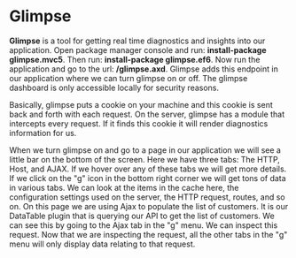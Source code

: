# Glimpse

**Glimpse** is a tool for getting real time diagnostics and insights into our application. Open package manager console and run: **install-package glimpse.mvc5**. Then run: **install-package glimpse.ef6**. Now run the application and go to the url: **/glimpse.axd**. Glimpse adds this endpoint in our application where we can turn glimpse on or off. The glimpse dashboard is only accessible locally for security reasons.

Basically, glimpse puts a cookie on your machine and this cookie is sent back and forth with each request. On the server, glimpse has a module that intercepts every request. If it finds this cookie it will render diagnostics information for us.

When we turn glimpse on and go to a page in our application we will see a little bar on the bottom of the screen. Here we have three tabs: The HTTP, Host, and AJAX. If we hover over any of these tabs we will get more details. If we click on the "g" icon in the bottom right corner we will get tons of data in various tabs. We can look at the items in the cache here, the configuration settings used on the server, the HTTP request, routes, and so on. On this page we are using Ajax to populate the list of customers. It is our DataTable plugin that is querying our API to get the list of customers. We can see this by going to the Ajax tab in the "g" menu. We can inspect this request. Now that we are inspecting the request, all the other tabs in the "g" menu will only display data relating to that request.
